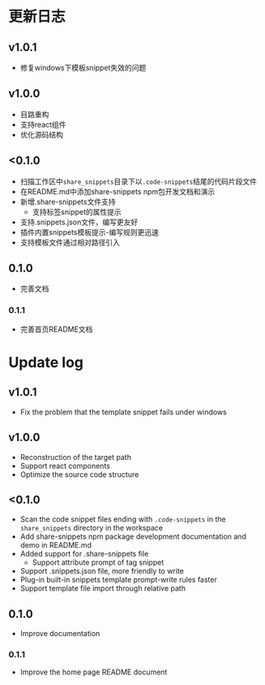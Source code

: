 # 更新日志
## v1.0.1
* 修复windows下模板snippet失效的问题
## v1.0.0
* 目路重构
* 支持react组件
* 优化源码结构

## <0.1.0
* 扫描工作区中`share_snippets`目录下以`.code-snippets`结尾的代码片段文件
* 在README.md中添加share-snippets npm包开发文档和演示
* 新增.share-snippets文件支持
  * 支持标签snippet的属性提示
* 支持.snippets.json文件，编写更友好
* 插件内置snippets模板提示-编写规则更迅速
* 支持模板文件通过相对路径引入

## 0.1.0
* 完善文档

### 0.1.1
* 完善首页README文档

# Update log
## v1.0.1
* Fix the problem that the template snippet fails under windows
## v1.0.0
* Reconstruction of the target path
* Support react components
* Optimize the source code structure

## <0.1.0
* Scan the code snippet files ending with `.code-snippets` in the `share_snippets` directory in the workspace
* Add share-snippets npm package development documentation and demo in README.md
* Added support for .share-snippets file
   * Support attribute prompt of tag snippet
* Support .snippets.json file, more friendly to write
* Plug-in built-in snippets template prompt-write rules faster
* Support template file import through relative path

## 0.1.0
* Improve documentation

### 0.1.1
* Improve the home page README document